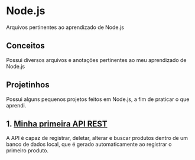 # Node.js
Arquivos pertinentes ao aprendizado de Node.js

## Conceitos
Possui diversos arquivos e anotações pertinentes ao meu aprendizado de Node.js

## Projetinhos
Possui alguns pequenos projetos feitos em Node.js, a fim de praticar o que aprendi.
## 1. [Minha primeira API REST](https://github.com/royalfelep/Node.js/tree/main/projetinhos/firstAPI)
A API é capaz de registrar, deletar, alterar e buscar produtos dentro de um banco de dados local, que é gerado automaticamente ao registrar o primeiro produto.
